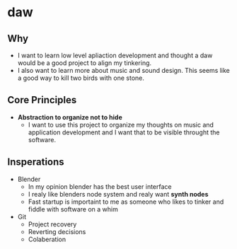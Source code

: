 # daw

## Why
- I want to learn low level apliaction development and thought a daw would be a good project to align my tinkering.
- I also want to learn more about music and sound design. This seems like a good way to kill two birds with one stone.

## Core Principles
- **Abstraction to organize not to hide**
  - I want to use this project to organize my thoughts on music and application development and I want that to be visible throught the software.

## Insperations
- Blender
  - In my opinion blender has the best user interface
  - I realy like blenders node system and realy want **synth nodes**
  - Fast startup is importaint to me as someone who likes to tinker and fiddle with software on a whim
- Git
  - Project recovery
  - Reverting decisions
  - Colaberation
